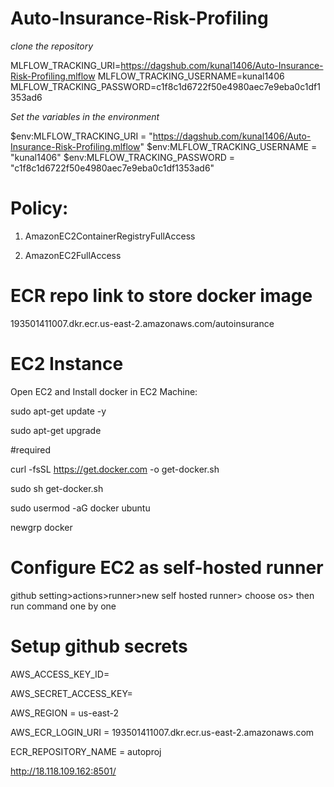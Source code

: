 # Auto-Insurance-Risk-Profiling

*clone the repository*

MLFLOW_TRACKING_URI=https://dagshub.com/kunal1406/Auto-Insurance-Risk-Profiling.mlflow
MLFLOW_TRACKING_USERNAME=kunal1406
MLFLOW_TRACKING_PASSWORD=c1f8c1d6722f50e4980aec7e9eba0c1df1353ad6

*Set the variables in the environment*

$env:MLFLOW_TRACKING_URI = "https://dagshub.com/kunal1406/Auto-Insurance-Risk-Profiling.mlflow"
$env:MLFLOW_TRACKING_USERNAME = "kunal1406"
$env:MLFLOW_TRACKING_PASSWORD = "c1f8c1d6722f50e4980aec7e9eba0c1df1353ad6"

# Policy:

1. AmazonEC2ContainerRegistryFullAccess

2. AmazonEC2FullAccess


# ECR repo link to store docker image

193501411007.dkr.ecr.us-east-2.amazonaws.com/autoinsurance

# EC2 Instance

Open EC2 and Install docker in EC2 Machine:

sudo apt-get update -y

sudo apt-get upgrade

#required

curl -fsSL https://get.docker.com -o get-docker.sh

sudo sh get-docker.sh

sudo usermod -aG docker ubuntu

newgrp docker

# Configure EC2 as self-hosted runner

github setting>actions>runner>new self hosted runner> choose os> then run command one by one

# Setup github secrets

AWS_ACCESS_KEY_ID=

AWS_SECRET_ACCESS_KEY=

AWS_REGION = us-east-2

AWS_ECR_LOGIN_URI = 193501411007.dkr.ecr.us-east-2.amazonaws.com


ECR_REPOSITORY_NAME = autoproj

http://18.118.109.162:8501/
